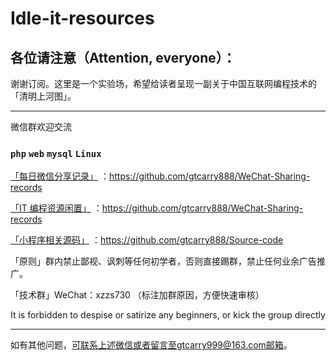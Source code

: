 # Idle-it-resources

各位请注意（Attention, everyone）：
----------------------

谢谢订阅。这里是一个实验场，希望给读者呈现一副关于中国互联网编程技术的「清明上河图」。

----------------------

微信群欢迎交流<h3>`php` `web` `mysql` `Linux`</h3>

<a href="https://github.com/gtcarry888/WeChat-Sharing-records">「每日微信分享记录」</a> ：https://github.com/gtcarry888/WeChat-Sharing-records

<a href="https://github.com/gtcarry888/WeChat-Sharing-records">「IT 编程资源闲置」</a> ：https://github.com/gtcarry888/WeChat-Sharing-records

<a href="https://github.com/gtcarry888/Source-code">「小程序相关源码」</a> ：https://github.com/gtcarry888/Source-code

「原则」群内禁止鄙视、讽刺等任何初学者，否则直接踢群，禁止任何业余广告推广。

「技术群」WeChat：xzzs730 （标注加群原因，方便快速审核）

It is forbidden to despise or satirize any beginners, or kick the group directly

---------------------

如有其他问题，可联系上述微信或者留言至gtcarry999@163.com邮箱。
